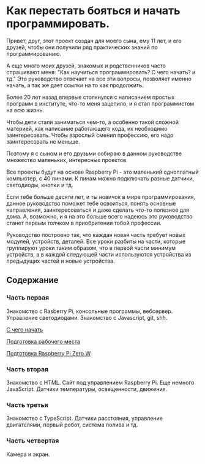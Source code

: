 # Как перестать бояться и начать программировать.

Привет, друг, этот проект создан для моего сына, ему 11 лет, и его друзей, чтобы они получили ряд практических знаний по программированию.

А еще много моих друзей, знакомых и родственников часто спрашивают меня: "Как научиться программировать? С чего начать? и тд." Это руководство отвечает на все эти вопросы, позволяет именно начать, а так же дает ссылки на то как продолжить.

Более 20 лет назад впервые столкнулся с написанием простых программ в институте, что-то меня зацепило, и я стал программистом на всю жизнь.

Чтобы дети стали заниматься чем-то, а особенно такой сложной материей, как написание работающего кода, их необходимо заинтересовать. Чтобы взрослый сменил профессию, его надо заинтересовать не меньше.

Поэтому я с сыном и его друзьми собираю в данном руководстве множество маленьких, интересных проектов.

Все проекты будут на основе Raspberry Pi - это маленький одноплатный компьютер, с 40 пинами. К пинам можно подключать разные датчики, светодиоды, кнопки и тд.

Если тебе больше десяти лет, и ты новичок в мире программирования, данное руководство поможет тебе освоиться, понять основные направления, заинтересоваться и даже сделать что-то полезное для дома. А, возможно, и я на это больше всего надеюсь это руководство станет первым толчком в приобритении тобой профессии.

Руководство построено так, что каждая новая часть требует новых модулей, устройств, деталей. Все уроки разбиты на части, которые группируют уроки таким образом, что в первой части минимум устройств, а в каждой следующей части используются устройства из предыдущих частей и новые устройства.

## Содержание

### Часть первая

Знакомство с Rasberry Pi, консольные программы, вебсервер. Управление светодиодами. Знакомство с Javascript, git, shh.

[С чего начать](part1/001-prerequisites.md)

[Подготовка рабочего места](part1/002-workplace-preparation.md)

[Подготовка Raspberry Pi Zero W](part1/003-raspberry-pi-preparation.md)

### Часть вторая

Знакомство с HTML. Сайт под управлением Raspberry Pi. Еще немного JavaScript. Датчики температуры, освещенности, движения.

### Часть третья

Знакомство с TypeScript. Датчики расстояния, управление двигателями, первый робот, система полива и тд.


### Часть четвертая

Камера и экран. 